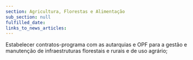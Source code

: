 ```yaml
---
section: Agricultura, Florestas e Alimentação
sub_section: null
fulfilled_date:
links_to_news_articles:
---
```


Estabelecer contratos-programa com as autarquias e OPF para a gestão e manutenção de infraestruturas florestais e rurais e de uso agrário;